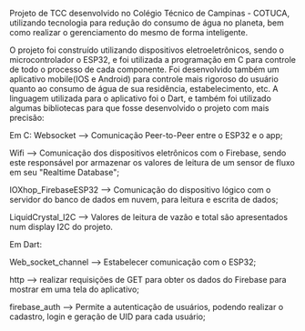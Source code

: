 Projeto de TCC desenvolvido no Colégio Técnico de Campinas - COTUCA, utilizando tecnologia para redução do consumo de água no planeta, bem como realizar o gerenciamento do mesmo de forma inteligente.

O projeto foi construído utilizando dispositivos eletroeletrônicos, sendo o microcontrolador o ESP32, e foi utilizada a programação em C para controle de todo o processo de cada componente. Foi desenvolvido também um aplicativo mobile(IOS e Android) para controle mais rigoroso do usuário quanto ao consumo de água de sua residência, estabelecimento, etc. A linguagem utilizada para o aplicativo foi o Dart, e também foi utilizado algumas bibliotecas para que fosse desenvolvido o projeto com mais precisão:

Em C: Websocket --> Comunicação Peer-to-Peer entre o ESP32 e o app;

Wifi --> Comunicação dos dispositivos eletrônicos com o Firebase, sendo este responsável por armazenar os valores de leitura de um sensor de fluxo em seu "Realtime Database";

IOXhop_FirebaseESP32 --> Comunicação do dispositivo lógico com o servidor do banco de dados em nuvem, para leitura e escrita de dados;

LiquidCrystal_I2C --> Valores de leitura de vazão e total são apresentados num display I2C do projeto.

Em Dart:

Web_socket_channel --> Estabelecer comunicação com o ESP32;

http --> realizar requisições de GET para obter os dados do Firebase para mostrar em uma tela do aplicativo;

firebase_auth --> Permite a autenticação de usuários, podendo realizar o cadastro, login e geração de UID para cada usuário;
